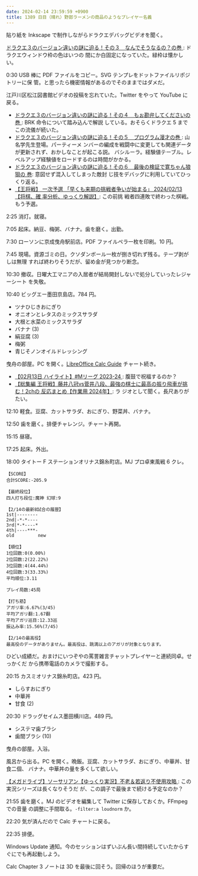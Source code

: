 ```yaml
---
date: 2024-02-14 23:59:59 +0900
title: 1389 日目（晴れ）野郎ラーメンの商品のようなプレイヤー名義
---
```


貼り紙を Inkscape で制作しながらドラクエデバッグビデオを聞く。

[ドラクエ３のバージョン違いの謎に迫る！その３　なんでそうなるの？の巻
](https://www.youtube.com/watch?v=hO_hctR4-d8): ドラクエウィンドウ枠の色はいつの
間にか白固定になっていた。緑枠は懐かしい。

0:30 USB 棒に PDF ファイルをコピー。SVG テンプレをドットファイルリポジトリーに保
管。と思ったら機密情報があるのでそのままではダメだ。

江戸川区松江図書館ビデオの投稿を忘れていた。Twitter をやって YouTube に戻る。

* [ドラクエ３のバージョン違いの謎に迫る！その４　もぉ勘弁してくださいの巻
  ](https://www.youtube.com/watch?v=E_pHYE3CWcc): BRK 命令について踏み込んで解説
  している。おそらくドラクエ 5 までこの流儀が続いた。
* [ドラクエ３のバージョン違いの謎に迫る！その５　プログラム漫才の巻
  ](https://www.youtube.com/watch?v=rmtmDKXD084): 山名学先生登場。パーティーメ
  ンバーの編成を戦闘中に変更しても関連データが更新されず、おかしなことが起こる説。
  バシルーラ。経験値テーブル。レベルアップ経験値をロードするのは時間がかかる。
* [ドラクエ３のバージョン違いの謎に迫る！その６　最後の検証で寛ちゃん狼狽の
  巻](https://www.youtube.com/watch?v=J0-j1JXQK4M): 意図せず混入してしまった敵封
  じ技をデバッグに利用していてひっくり返る。
* [【王将戦】 一次予選 「早くも来期の挑戦者争いが始まる」 2024/02/13 【将棋、確
  率分析、ゆっくり解説】](https://www.youtube.com/watch?v=dZjpJHfOOUk): この前挑
  戦者四連敗で終わった棋戦。もう予選。

2:25 消灯。就寝。

7:05 起床。納豆、梅粥、バナナ。歯を磨く。出勤。

7:30 ローソンに京成曳舟駅前店。PDF ファイルペラ一枚を印刷。10 円。

7:45 現場。資源ゴミの日。クソダンボール一枚が捌き切れず残る。テープ剥がしは無理
すれば終わりそうだが、留め金が見つかり断念。

10:30 撤収。日曜大工マニアの入居者が結局開封しないで処分していったレジャーシート
を失敬。

10:40 ビッグエー墨田京島店。784 円。

* ツナひじきおにぎり
* オニオンとレタスのミックスサラダ
* 大根と水菜のミックスサラダ
* バナナ (3)
* 絹豆腐 (3)
* 梅粥
* 青じそノンオイルドレッシング

曳舟の部屋。PC を開く。[LibreOffice Calc Guide] チャート続き。

* [【02月13日 ハイライト】#Mリーグ 2023-24
  ](https://www.youtube.com/watch?v=c1wN95mO20Q): 腹鼓で祝福するのか？
* [【総集編 王将戦】藤井八冠vs菅井八段、最強の棋士に最高の振り飛車が挑む！2chの
  反応まとめ【作業用 2024年】](https://www.youtube.com/watch?v=SuODkDy3nb0): ラ
  ジオとして聞く。長尺ありがたい。

12:10 軽食。豆腐、カットサラダ、おにぎり、野菜丼、バナナ。

12:50 歯を磨く。排便チャレンジ。チャート再開。

15:15 昼寝。

17:25 起床。外出。

18:00 タイトー F ステーションオリナス錦糸町店。MJ プロ卓東風戦 6 クレ。

```text
【SCORE】
合計SCORE:-205.9

【最終段位】
四人打ち段位:魔神 幻球:9

【2/14の最新8試合の履歴】
1st|--------
2nd|-*-*----
3rd|*-*----*
4th|----***-
old         new

【順位】
1位回数:0(0.00%)
2位回数:2(22.22%)
3位回数:4(44.44%)
4位回数:3(33.33%)
平均順位:3.11

プレイ局数:45局

【打ち筋】
アガリ率:6.67%(3/45)
平均アガリ翻:1.67翻
平均アガリ巡目:12.33巡
振込み率:15.56%(7/45)

【2/14の最高役】
最高役のデータがありません。最高役は、跳満以上のアガリが対象となります。
```

ひどい成績だ。おまけにいつぞやの罵詈雑言チャットプレイヤーと連続同卓。せっかくだ
から携帯電話のカメラで撮影する。

20:15 カスミオリナス錦糸町店。423 円。

* しらすおにぎり
* 中華丼
* 甘食 (2)

20:30 ドラッグセイムス墨田横川店。489 円。

* システマ歯ブラシ
* 歯間ブラシ (10)

曳舟の部屋。入浴。

風呂から出る。PC を開く。晩飯。豆腐、カットサラダ、おにぎり、中華丼、甘食二個、
バナナ。中華丼の量を多くして欲しい。

[【メガドライブ】ソーサリアン【ゆっくり実況】不老＆若返り不使用攻略
](https://www.youtube.com/watch?v=X0QvZp73LuM): この実況シリーズは長くなりそうだ
が、この調子で最後まで続ける予定なのか？

21:55 歯を磨く。MJ のビデオを編集して Twitter に保存しておくか。FFmpeg での音量
の調整に手間取る。`-filter:a loudnorm` か。

22:20 気が済んだので Calc チャートに戻る。

22:35 排便。

Windows Update 通知。今のセッションはずいぶん長い間持続していたからすぐにでも再起動しよう。

Calc Chapter 3 ノートは 3D を最後に回そう。回帰のほうが重要だ。

[LibreOffice Calc Guide]: https://documentation.libreoffice.org/en/english-documentation/calc/
